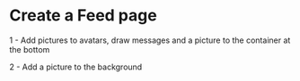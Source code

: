 # Create a Feed page
 
1 - Add pictures to avatars, draw messages and a picture to the container at the bottom

2 - Add a picture to the background
